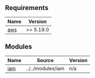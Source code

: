 <!-- BEGIN_TF_DOCS -->
## Requirements

| Name | Version |
|------|---------|
| <a name="requirement_aws"></a> [aws](#requirement\_aws) | >= 5.19.0 |

## Modules

| Name | Source | Version |
|------|--------|---------|
| <a name="module_iam"></a> [iam](#module\_iam) | ../../modules/iam | n/a |
<!-- END_TF_DOCS -->
